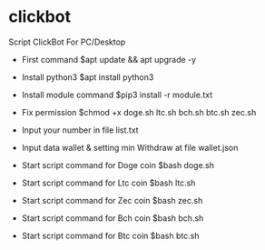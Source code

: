 # clickbot
Script ClickBot For PC/Desktop
- First command $apt update && apt upgrade -y
- Install python3 $apt install python3
- Install module command $pip3 install -r module.txt
- Fix permission $chmod +x doge.sh ltc.sh bch.sh btc.sh zec.sh 

- Input your number in file list.txt
- Input data wallet & setting min Withdraw at file wallet.json

- Start script command for Doge coin $bash doge.sh
- Start script command for Ltc coin $bash ltc.sh
- Start script command for Zec coin $bash zec.sh
- Start script command for Bch coin $bash bch.sh
- Start script command for Btc coin $bash btc.sh

